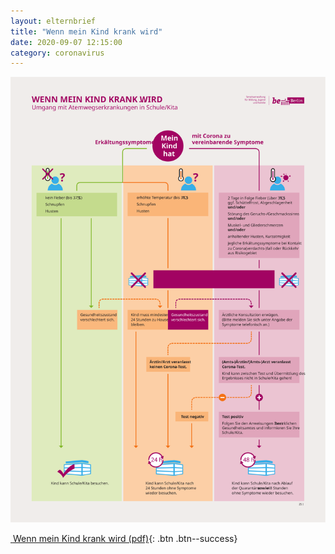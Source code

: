 ```yaml
---
layout: elternbrief
title: "Wenn mein Kind krank wird"
date: 2020-09-07 12:15:00
category: coronavirus
---
```


![](/assets/images/Wenn-mein-Kind-krank-wird-1.svg)

[<i class="fa fa-download">&nbsp;</i>Wenn mein Kind krank wird (pdf)](/assets/files/200826_infografiken_zu_corona_fuer_schulen_und_kitas_i_din_a4.pdf){: .btn .btn--success}
